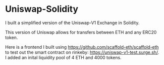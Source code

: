 # Uniswap-Solidity
I built a simplified version of the Uniswap-V1 Exchange in Solidity.

This version of Uniswap allows for transfers between ETH and any ERC20 token. 

Here is a frontend I built using https://github.com/scaffold-eth/scaffold-eth to test out the smart contract on rinkeby: https://uniswap-v1-test.surge.sh/. I added an inital liquidity pool of 4 ETH and 4000 tokens.
